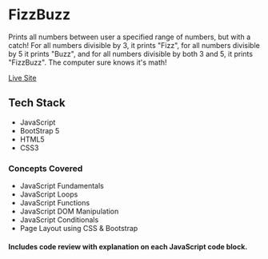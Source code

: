 # FizzBuzz

Prints all numbers between user a specified range of numbers, but
with a catch! For all numbers divisible by 3, it prints "Fizz",
for all numbers divisible by 5 it prints "Buzz", and for all
numbers divisible by both 3 and 5, it prints "FizzBuzz". The
computer sure knows it's math!

[Live Site]()

## Tech Stack

- JavaScript
- BootStrap 5
- HTML5
- CSS3

### Concepts Covered

- JavaScript Fundamentals
- JavaScript Loops
- JavaScript Functions
- JavaScript DOM Manipulation
- JavaScript Conditionals
- Page Layout using CSS & Bootstrap

#### Includes code review with explanation on each JavaScript code block.
